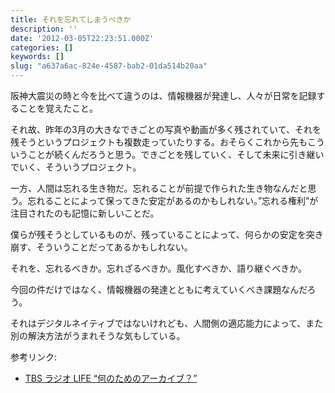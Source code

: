 ```yaml
---
title: それを忘れてしまうべきか
description: ''
date: '2012-03-05T22:23:51.000Z'
categories: []
keywords: []
slug: "a637a6ac-824e-4587-bab2-01da514b20aa"
---
```

阪神大震災の時と今を比べて違うのは、情報機器が発達し、人々が日常を記録することを覚えたこと。

それ故、昨年の3月の大きなできごとの写真や動画が多く残されていて、それを残そうというプロジェクトも複数走っていたりする。おそらくこれから先もこういうことが続くんだろうと思う。できごとを残していく、そして未来に引き継いでいく、そういうプロジェクト。

一方、人間は忘れる生き物だ。忘れることが前提で作られた生き物なんだと思う。忘れることによって保ってきた安定があるのかもしれない。”忘れる権利”が注目されたのも記憶に新しいことだ。

僕らが残そうとしているものが、残っていることによって、何らかの安定を突き崩す、そういうことだってあるかもしれない。

それを、忘れるべきか。忘れざるべきか。風化すべきか、語り継ぐべきか。

今回の件だけではなく、情報機器の発達とともに考えていくべき課題なんだろう。

それはデジタルネイティブではないけれども、人間側の適応能力によって、また別の解決方法がうまれそうな気もしている。

参考リンク:

*   [TBS ラジオ LIFE “何のためのアーカイブ？”](http://www.tbsradio.jp/life/2012/01/2012122part1.html)